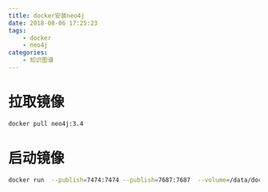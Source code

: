```yaml
---
title: docker安装neo4j
date: 2018-08-06 17:25:23
tags:
    - docker
    - neo4j
categories:
    - 知识图谱
---
```

# 拉取镜像
```bash
docker pull neo4j:3.4
```
# 启动镜像
```bash
docker run  --publish=7474:7474 --publish=7687:7687  --volume=/data/docker/neo4j/data:/data --volume=/data/docker/neo4j/logs:/logs 
```

